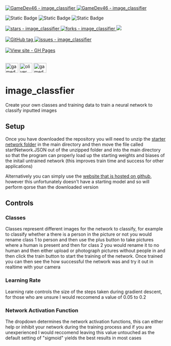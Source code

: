 <a href="https://github.com/GameDev46" title="Go to profile">
    <img src="https://img.shields.io/static/v1?label=GameDev46&message=Profile&color=Green&logo=github&style=for-the-badge&labelColor=1f1f22" alt="GameDev46 - image_classifier">
    <img src="https://img.shields.io/badge/Version-1.2.8-green?style=for-the-badge&labelColor=1f1f22&color=Green" alt="GameDev46 - image_classifier">
</a>


![Static Badge](https://img.shields.io/badge/-HTML5-1f1f22?style=for-the-badge&logo=HTML5)
![Static Badge](https://img.shields.io/badge/-CSS-1f1f22?style=for-the-badge&logo=CSS3&logoColor=6060ef)
![Static Badge](https://img.shields.io/badge/-JavaScript-1f1f22?style=for-the-badge&logo=JavaScript)
    
<a href="https://github.com/GameDev46/image_classifier/stargazers">
    <img src="https://img.shields.io/github/stars/GameDev46/image_classifier?style=for-the-badge&labelColor=1f1f22" alt="stars - image_classifier">
</a>

<a href="https://github.com/GameDev46/image_classifier/forks">
    <img src="https://img.shields.io/github/forks/GameDev46/image_classifier?style=for-the-badge&labelColor=1f1f22" alt="forks - image_classifier">
</a>

<a href="https://github.com/GameDev46/image_classifier/issues">
    <img src="https://img.shields.io/github/issues/GameDev46/image_classifier?style=for-the-badge&labelColor=1f1f22&color=blue"/>
 </a>

<br>
<br>

<a href="https://github.com/GameDev46/image_classifier/releases/">
    <img src="https://img.shields.io/github/tag/GameDev46/image_classifier?include_prereleases=&sort=semver&color=Green&style=for-the-badge&labelColor=1f1f22" alt="GitHub tag">
</a>

<a href="https://github.com/GameDev46/image_classifier/issues">
    <img src="https://img.shields.io/github/issues/GameDev46/image_classifier?style=for-the-badge&labelColor=1f1f22" alt="issues - image_classifier">
</a>

<br>
<br>

<div align="left">
<a href="https://gamedev46.github.io/image_classifier/">
    <img src="https://img.shields.io/badge/View_site-GH_Pages-2ea44f?style=for-the-badge&labelColor=1f1f22" alt="View site - GH Pages">
</a>
</div>

<br>

<p align="left">
<a href="https://twitter.com/gamedev46" target="blank"><img align="center" src="https://raw.githubusercontent.com/rahuldkjain/github-profile-readme-generator/master/src/images/icons/Social/twitter.svg" alt="gamedev46" height="30" width="40" /></a>
<a href="https://instagram.com/oliver_pearce47" target="blank"><img align="center" src="https://raw.githubusercontent.com/rahuldkjain/github-profile-readme-generator/master/src/images/icons/Social/instagram.svg" alt="oliver_pearce47" height="30" width="40" /></a>
<a href="https://www.youtube.com/c/gamedev46" target="blank"><img align="center" src="https://raw.githubusercontent.com/rahuldkjain/github-profile-readme-generator/master/src/images/icons/Social/youtube.svg" alt="gamedev46" height="30" width="40" /></a>
</p>

# image_classfier

Create your own classes and training data to train a neural network to classify inputted images

## Setup

Once you have downloaded the repository you will need to unzip the [starter network folder](/startNetworkFolder.zip) in the main directory and then move the file called startNetwork.JSON out of the unzipped folder and into the main directory so that the program can properly load up the starting weights and biases of the initail untrained network (this improves train time and success for other applications)

Alternatively you can simply use the [website that is hosted on github](https://gamedev46.github.io/image_classifier/), however this unfortunately doesn't have a starting model and so will perform qorse than the downloaded version


## Controls

### Classes

Classes represent different images for the network to classify, for example to classify whether a there is a person in the picture or not you would rename class 1 to person and then use the plus button to take pictures where a human is present and then for class 2 you would rename it to no human and then either upload or photograph pictures without people in and then click the train button to start the training of the network. Once trained you can then see the how successful the network was and try it out in realtime with your camera

### Learning Rate

Learning rate controls the size of the steps taken during gradient descent, for those who are unsure I would reccomend a value of 0.05 to 0.2

### Network Activation Function

The dropdown determines the network activation functions, this can either help or inhibit your network during the training process and if you are unexperienced I would reccomend leaving this value untouched as the default setting of "sigmoid" yields the best results in most cases
